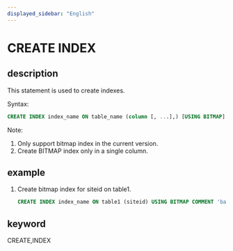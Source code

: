 ```yaml
---
displayed_sidebar: "English"
---
```


# CREATE INDEX

## description

This statement is used to create indexes.

Syntax:

```sql
CREATE INDEX index_name ON table_name (column [, ...],) [USING BITMAP] [COMMENT'balabala'];
```

Note:

1. Only support bitmap index in the current version.
2. Create BITMAP index only in a single column.

## example

1. Create bitmap index for siteid on table1.

    ```sql
    CREATE INDEX index_name ON table1 (siteid) USING BITMAP COMMENT 'balabala';
    ```

## keyword

CREATE,INDEX
